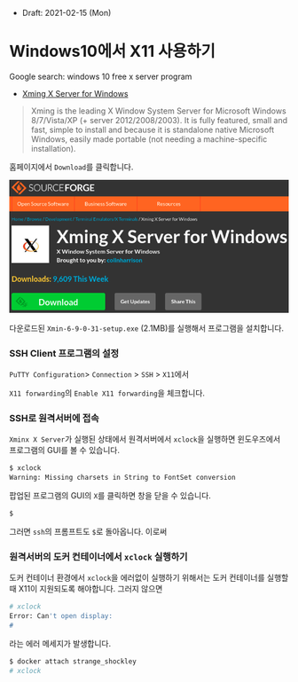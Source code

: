 * Draft: 2021-02-15 (Mon)

# Windows10에서 X11 사용하기

Google search: windows 10 free x server program

* [Xming X Server for Windows](https://sourceforge.net/projects/xming/)

> Xming is the leading X Window System Server for Microsoft Windows 8/7/Vista/XP (+ server 2012/2008/2003). It is fully featured, small and fast, simple to install and because it is standalone native Microsoft Windows, easily made portable (not needing a machine-specific installation).

홈페이지에서 `Download`를 클릭합니다.

<img src='images/sourceforge-xming_x_server_for_windows-2021-02-15.png'>

다운로드된 `Xmin-6-9-0-31-setup.exe` (2.1MB)를 실행해서 프로그램을 설치합니다.

### SSH Client 프로그램의 설정

`PuTTY Configuration`> `Connection` > `SSH` > `X11`에서 

`X11 forwarding`의 `Enable X11 forwarding`을 체크합니다.

### SSH로 원격서버에 접속

`Xminx X Server`가 실행된 상태에서 원격서버에서 `xclock`을 실행하면 윈도우즈에서 프로그램의 GUI를 볼 수 있습니다.

```bash
$ xclock
Warning: Missing charsets in String to FontSet conversion
```

팝업된 프로그램의 GUI의 `X`를 클릭하면 창을 닫을 수 있습니다.

```bash
$
```

그러면 `ssh`의 프롬프트도 `$`로 돌아옵니다. 이로써 

### 원격서버의 도커 컨테이너에서 `xclock` 실행하기

도커 컨테이너 환경에서 `xclock`을 에러없이 실행하기 위해서는 도커 컨테이너를 실행할 때 X11이 지원되도록 해야합니다. 그러지 않으면

```bash
# xclock
Error: Can't open display:
#
```

라는 에러 메세지가 발생합니다.





```bash
$ docker attach strange_shockley
# xclock
```

